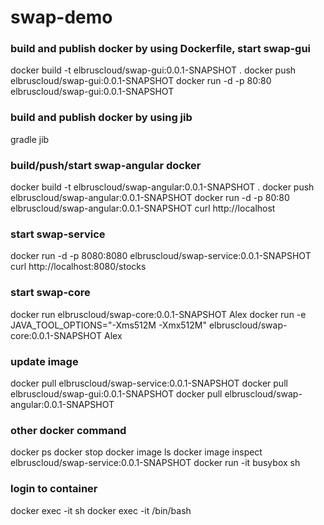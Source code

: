 # swap-demo


### build and publish docker by using Dockerfile, start swap-gui
docker build -t elbruscloud/swap-gui:0.0.1-SNAPSHOT .
docker push elbruscloud/swap-gui:0.0.1-SNAPSHOT
docker run -d -p 80:80 elbruscloud/swap-gui:0.0.1-SNAPSHOT

### build and publish docker by using jib
gradle jib

### build/push/start swap-angular docker
docker build -t elbruscloud/swap-angular:0.0.1-SNAPSHOT .
docker push elbruscloud/swap-angular:0.0.1-SNAPSHOT
docker run -d -p 80:80 elbruscloud/swap-angular:0.0.1-SNAPSHOT
curl http://localhost

### start swap-service
docker run -d -p 8080:8080 elbruscloud/swap-service:0.0.1-SNAPSHOT
curl http://localhost:8080/stocks

### start swap-core
docker run elbruscloud/swap-core:0.0.1-SNAPSHOT Alex
docker run -e JAVA_TOOL_OPTIONS="-Xms512M -Xmx512M" elbruscloud/swap-core:0.0.1-SNAPSHOT Alex




### update image
docker pull elbruscloud/swap-service:0.0.1-SNAPSHOT
docker pull elbruscloud/swap-gui:0.0.1-SNAPSHOT
docker pull elbruscloud/swap-angular:0.0.1-SNAPSHOT

### other docker command
docker ps
docker stop
docker image ls
docker image inspect elbruscloud/swap-service:0.0.1-SNAPSHOT
docker run -it busybox sh

### login to container
docker exec -it <container> sh
docker exec -it <container> /bin/bash



